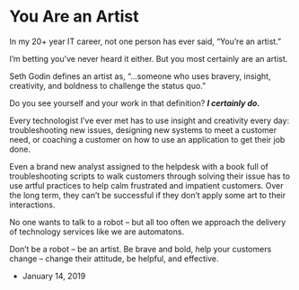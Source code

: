 You Are an Artist
=================

In my 20+ year IT career, not one person has ever said, “You’re an artist.”

I’m betting you’ve never heard it either. But you most certainly are an artist.

Seth Godin defines an artist as, “…someone who uses bravery, insight, creativity, and boldness to challenge the status quo.”

Do you see yourself and your work in that definition? **_I certainly do._**

Every technologist I’ve ever met has to use insight and creativity every day: troubleshooting new issues, designing new systems to meet a customer need, or coaching a customer on how to use an application to get their job done.

Even a brand new analyst assigned to the helpdesk with a book full of troubleshooting scripts to walk customers through solving their issue has to use artful practices to help calm frustrated and impatient customers. Over the long term, they can’t be successful if they don’t apply some art to their interactions.

No one wants to talk to a robot – but all too often we approach the delivery of technology services like we are automatons.

Don’t be a robot – be an artist. Be brave and bold, help your customers change – change their attitude, be helpful, and effective.

*   January 14, 2019
